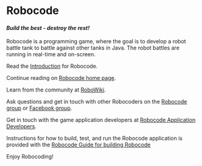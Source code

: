 # Robocode
#### *Build the best - destroy the rest!*

Robocode is a programming game, where the goal is to develop a robot battle tank to battle against other tanks in Java. The robot battles are running in real-time and on-screen.
  
Read the [Introduction](https://robocode.sourceforge.io/docs/ReadMe.html) for Robocode.

Continue reading on [Robocode home page](https://robocode.sourceforge.io/).

Learn from the community at [RoboWiki](https://robowiki.net/).

Ask questions and get in touch with other Robocoders on the [Robocode group](https://groups.google.com/g/robocode) or [Facebook group](https://www.facebook.com/groups/129627130234/).

Get in touch with the game application developers at [Robocode Application Developers](http://groups.google.com/group/robocode-developers).  

Instructions for how to build, test, and run the Robocode application is provided with the [Robocode Guide for building Robocode](https://robowiki.net/wiki/Robocode/Developers_Guide_for_building_Robocode)

Enjoy Robocoding!